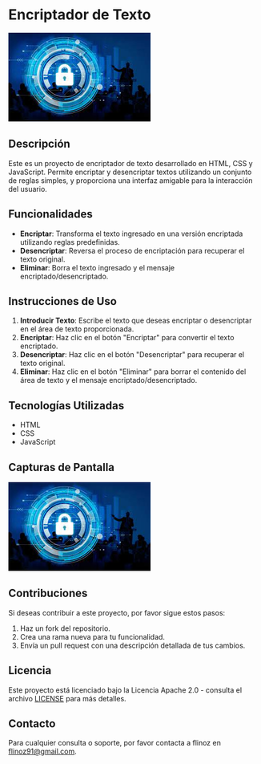 # Encriptador de Texto

![Encriptador de Texto](img/encriptador%20de%20texto.jpeg)

## Descripción

Este es un proyecto de encriptador de texto desarrollado en HTML, CSS y JavaScript. Permite encriptar y desencriptar textos utilizando un conjunto de reglas simples, y proporciona una interfaz amigable para la interacción del usuario.

## Funcionalidades

- **Encriptar**: Transforma el texto ingresado en una versión encriptada utilizando reglas predefinidas.
- **Desencriptar**: Reversa el proceso de encriptación para recuperar el texto original.
- **Eliminar**: Borra el texto ingresado y el mensaje encriptado/desencriptado.

## Instrucciones de Uso

1. **Introducir Texto**: Escribe el texto que deseas encriptar o desencriptar en el área de texto proporcionada.
2. **Encriptar**: Haz clic en el botón "Encriptar" para convertir el texto encriptado.
3. **Desencriptar**: Haz clic en el botón "Desencriptar" para recuperar el texto original.
4. **Eliminar**: Haz clic en el botón "Eliminar" para borrar el contenido del área de texto y el mensaje encriptado/desencriptado.

## Tecnologías Utilizadas

- HTML
- CSS
- JavaScript

## Capturas de Pantalla

![Encriptador de Texto](img/encriptador%20de%20texto.jpeg)

## Contribuciones

Si deseas contribuir a este proyecto, por favor sigue estos pasos:

1. Haz un fork del repositorio.
2. Crea una rama nueva para tu funcionalidad.
3. Envía un pull request con una descripción detallada de tus cambios.

## Licencia

Este proyecto está licenciado bajo la Licencia Apache 2.0 - consulta el archivo [LICENSE](LICENSE) para más detalles.

## Contacto

Para cualquier consulta o soporte, por favor contacta a flinoz en flinoz91@gmail.com.
